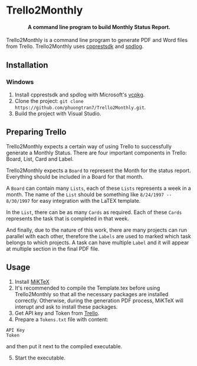 # Trello2Monthly
<h4 align="center">A command line program to build Monthly Status Report.</h4>

Trello2Monthly is a command line program to generate PDF and Word files from Trello. Trello2Monthly uses <a href="https://github.com/Microsoft/cpprestsdk">cpprestsdk</a> and <a href="https://github.com/gabime/spdlog">spdlog</a>.

## Installation
### Windows
1. Install cpprestsdk and spdlog with Microsoft's <a href="https://github.com/Microsoft/vcpkg">vcpkg</a>.
2. Clone the project: `git clone https://github.com/phuongtran7/Trello2Monthly.git`.
3. Build the project with Visual Studio.

## Preparing Trello
Trello2Monthly expects a certain way of using Trello to successfully generate a Monthly Status. There are four important components in Trello: Board, List, Card and Label.

Trello2Monthly expects a `Board` to represent the Month for the status report. Everything should be included in a Board for that month.

A `Board` can contain many `Lists`, each of these `Lists` represents a week in a month. The name of the `List` should be something like `8/24/1997 -- 8/30/1997` for easy integration with the LaTEX 
template.

In the `List`, there can be as many `Cards` as required. Each of these `Cards` represents the task that is completed in that week.

And finally, due to the nature of this work, there are many projects can run parallel with each other, therefore the `Labels` are used to marked which task belongs to which projects. A task can have multiple `Label` and it will appear at multiple section in the final PDF file.

## Usage
1. Install <a href="https://miktex.org/">MiKTeX</a>
2. It's recommended to compile the Template.tex before using Trello2Monthly so that all the necessary packages are installed correctly. Otherwise, during the generation PDF process, MiKTeX will interupt and ask to install these packages.
3. Get API key and Token from <a href="https://developers.trello.com/docs/api-introduction">Trello</a>.
4. Prepare a `Tokens.txt` file with content:
```
API Key
Token
```
and then put it next to the compiled executable.

5. Start the executable.
